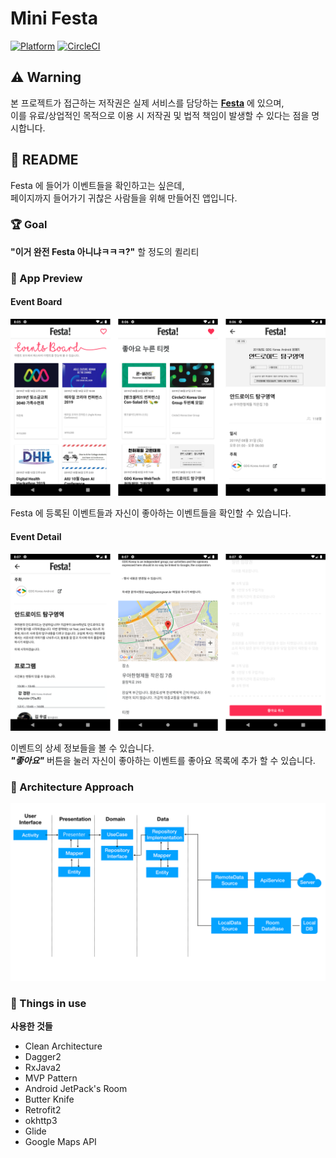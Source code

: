 # Mini Festa

[![Platform](http://img.shields.io/badge/platform-android-green.svg?style=flat)](https://developer.android.com)
[![CircleCI](https://circleci.com/gh/SeungYongSon/mini-festa/tree/master.svg?style=svg)](https://circleci.com/gh/SeungYongSon/mini-festa/tree/master)

## ⚠ Warning

본 프로젝트가 접근하는 저작권은 실제 서비스를 담당하는 [**Festa**](https://festa.io) 에 있으며,  
이를 유료/상업적인 목적으로 이용 시 저작권 및 법적 책임이 발생할 수 있다는 점을 명시합니다.

## 📄 README

Festa 에 들어가 이벤트들을 확인하고는 싶은데,  
페이지까지 들어가기 귀찮은 사람들을 위해 만들어진 앱입니다.

### 🏆 Goal

**"이거 완전 Festa 아니냐ㅋㅋㅋ?"** 할 정도의 퀼리티  

### 📱 App Preview

#### Event Board

![screenshot](img/screenshot1.png)

Festa 에 등록된 이벤트들과 자신이 좋아하는 이벤트들을 확인할 수 있습니다.  

#### Event Detail

![screenshot](img/screenshot2.png)

이벤트의 상세 정보들을 볼 수 있습니다.  
***"좋아요"*** 버튼을 눌러 자신이 좋아하는 이벤트를 좋아요 목록에 추가 할 수 있습니다.

### 🎯 Architecture Approach

![approach](img/approach.png)

### 🚀 Things in use

**사용한 것들**

* Clean Architecture
* Dagger2
* RxJava2
* MVP Pattern
* Android JetPack's Room
* Butter Knife
* Retrofit2
* okhttp3
* Glide
* Google Maps API
